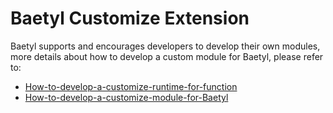 # Baetyl Customize Extension

Baetyl supports and encourages developers to develop their own modules, more details about how to develop a custom module for Baetyl, please refer to:

- [How-to-develop-a-customize-runtime-for-function](../custom/How-to-develop-a-customize-runtime-for-function.md)
- [How-to-develop-a-customize-module-for-Baetyl](../custom/How-to-develop-a-customize-module.md)